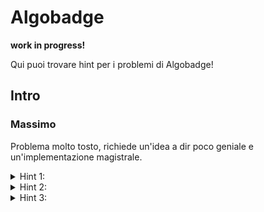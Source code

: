 # Algobadge
**work in progress!**

Qui puoi trovare hint per i problemi di Algobadge!
## Intro
### Massimo 
Problema molto tosto, richiede un'idea a dir poco geniale e un'implementazione magistrale.
<details>
  <summary>Hint 1:</summary>

  FFT potrebbe essere utile
</details>

<details>
  <summary>Hint 2:</summary>

  [Prova questo](https://usaco.guide/adv/wavelet?lang=cpp)
</details>

<details>
  <summary>Hint 3:</summary>

  Skill issue
</details>
